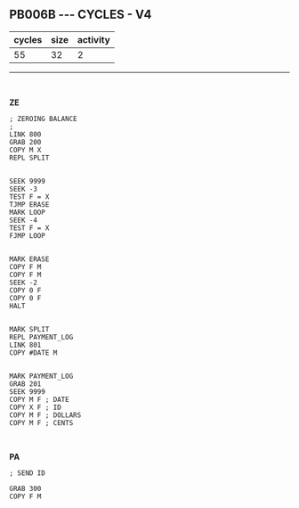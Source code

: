 ## PB006B --- CYCLES - V4

| cycles | size | activity |
| ------ | ---- | -------- |
| 55 | 32 | 2 |
<hr>
<br>

**ZE**

```
; ZEROING BALANCE
;
LINK 800
GRAB 200
COPY M X
REPL SPLIT


SEEK 9999
SEEK -3
TEST F = X
TJMP ERASE
MARK LOOP
SEEK -4
TEST F = X
FJMP LOOP


MARK ERASE
COPY F M
COPY F M
SEEK -2
COPY 0 F
COPY 0 F
HALT


MARK SPLIT
REPL PAYMENT_LOG
LINK 801
COPY #DATE M


MARK PAYMENT_LOG
GRAB 201
SEEK 9999
COPY M F ; DATE
COPY X F ; ID
COPY M F ; DOLLARS
COPY M F ; CENTS
```

<br>

**PA**

```
; SEND ID

GRAB 300
COPY F M
```

